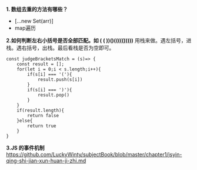 **1. 数组去重的方法有哪些？**

+ [...new Set(arr)] 
+ map遍历

**2.如何判断左右小括号是否全部匹配。如 ( ( ))()((((()))))**
用栈来做。遇左括号，进栈。遇右括号，出栈。最后看栈是否为空即可。

    const judgeBracketsMatch = (s)=> {
        const result = [];
        for(let i = 0;i < s.length;i++){
            if(s[i] === '('){
                result.push(s[i])
            }
            if(s[i] === ')'){
                result.pop()
            }
        }
        if(result.length){
            return false
        }else{
            return true
        }
    }
**3.JS 的事件机制**
https://github.com/LuckyWinty/subjectBook/blob/master/chapter1/jsyin-qing-shi-jian-xun-huan-ji-zhi.md